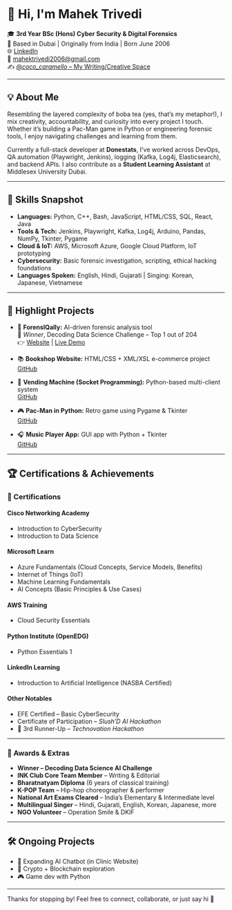 # 👋 Hi, I'm Mahek Trivedi

🎓 **3rd Year BSc (Hons) Cyber Security & Digital Forensics**  
📍 Based in Dubai | Originally from India | Born June 2006  
🌐 [LinkedIn](https://www.linkedin.com/in/mahek-devang-trivedi-511a1b29a)  
📧 mahektrivedi2006@gmail.com  
✍️ [@_coco_caramello_ – My Writing/Creative Space](https://www.instagram.com/_coco_caramello_?igsh=MTViMjdkZm12M3o2Ng==)

---

## 💡 About Me

Resembling the layered complexity of boba tea (yes, that’s my metaphor!), I mix creativity, accountability, and curiosity into every project I touch. Whether it’s building a Pac-Man game in Python or engineering forensic tools, I enjoy navigating challenges and learning from them.

Currently a full-stack developer at **Donestats**, I've worked across DevOps, QA automation (Playwright, Jenkins), logging (Kafka, Log4j, Elasticsearch), and backend APIs. I also contribute as a **Student Learning Assistant** at Middlesex University Dubai.

---

## 💼 Skills Snapshot

- **Languages:** Python, C++, Bash, JavaScript, HTML/CSS, SQL, React, Java
- **Tools & Tech:** Jenkins, Playwright, Kafka, Log4j, Arduino, Pandas, NumPy, Tkinter, Pygame
- **Cloud & IoT:** AWS, Microsoft Azure, Google Cloud Platform, IoT prototyping
- **Cybersecurity:** Basic forensic investigation, scripting, ethical hacking foundations
- **Languages Spoken:** English, Hindi, Gujarati | Singing: Korean, Japanese, Vietnamese

---

## 🚀 Highlight Projects

- 🔎 **ForensIQally:** AI-driven forensic analysis tool  
  🥇 *Winner*, Decoding Data Science Challenge – Top 1 out of 204  
  👉 [Website](https://huggingface.co/spaces/ForensIQally/forensiqally) | [Live Demo](https://drive.google.com/drive/folders/1-aQ-A3Vj2IkyQAohewZBa4UdoLF_MJJY)

- 📚 **Bookshop Website:** HTML/CSS + XML/XSL e-commerce project  
  [GitHub](https://github.com/MahekTrivedi44/Book_Shop_Website)

- 🧃 **Vending Machine (Socket Programming):** Python-based multi-client system  
  [GitHub](https://github.com/MahekTrivedi44/Vending_Machine)

- 🎮 **Pac-Man in Python:** Retro game using Pygame & Tkinter  
  [GitHub](https://github.com/MahekTrivedi44/Pac_Man)

- 🎧 **Music Player App:** GUI app with Python + Tkinter  
  [GitHub](https://github.com/MahekTrivedi44/Music_Player)

---

## 🏆 Certifications & Achievements

### 📜 Certifications

#### **Cisco Networking Academy**
- Introduction to CyberSecurity  
- Introduction to Data Science

#### **Microsoft Learn**
- Azure Fundamentals (Cloud Concepts, Service Models, Benefits)  
- Internet of Things (IoT)  
- Machine Learning Fundamentals  
- AI Concepts (Basic Principles & Use Cases)

#### **AWS Training**
- Cloud Security Essentials

#### **Python Institute (OpenEDG)**
- Python Essentials 1

#### **LinkedIn Learning**
- Introduction to Artificial Intelligence (NASBA Certified)

#### **Other Notables**
- EFE Certified – Basic CyberSecurity  
- Certificate of Participation – *Slush’D AI Hackathon*  
- 🥉 3rd Runner-Up – *Technovation Hackathon*

---

### 🥇 Awards & Extras

- **Winner – Decoding Data Science AI Challenge**  
- **INK Club Core Team Member** – Writing & Editorial  
- **Bharatnatyam Diploma** (6 years of classical training)  
- **K-POP Team** – Hip-hop choreographer & performer  
- **National Art Exams Cleared** – India’s Elementary & Intermediate level  
- **Multilingual Singer** – Hindi, Gujarati, English, Korean, Japanese, more  
- **NGO Volunteer** – Operation Smile & DKIF

---

## 🛠 Ongoing Projects

- 🤖 Expanding AI Chatbot (in Clinic Website)  
- 🔐 Crypto + Blockchain exploration  
- 🎮 Game dev with Python

---

Thanks for stopping by! Feel free to connect, collaborate, or just say hi 💌
